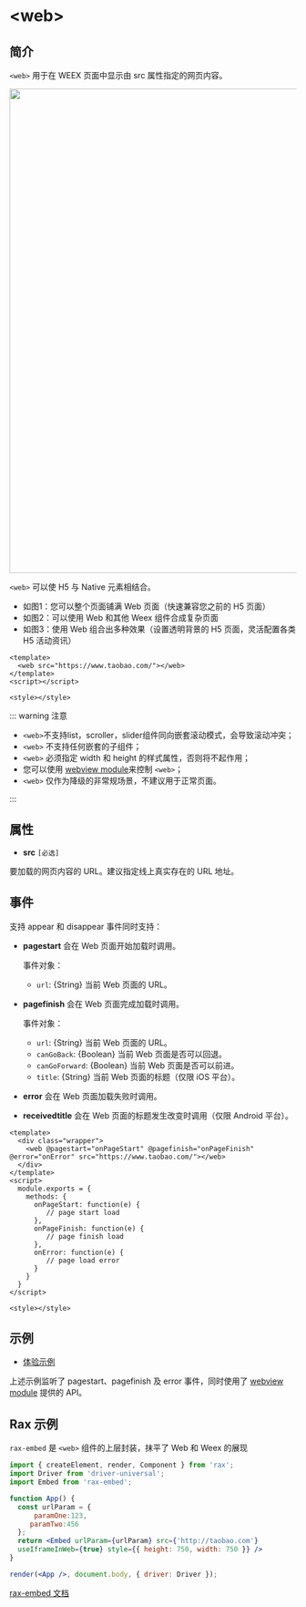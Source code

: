 # &lt;web&gt;

## 简介

`<web>` 用于在 WEEX 页面中显示由 src 属性指定的网页内容。

<div style="text-align: center"><img src="https://img.alicdn.com/tfs/TB161pxoiLaK1RjSZFxXXamPFXa-1465-758.png" width="850"></div>

`<web>` 可以使 H5 与 Native 元素相结合。

* 如图1：您可以整个页面铺满 Web 页面（快速兼容您之前的 H5 页面）
* 如图2：可以使用 Web 和其他 Weex 组件合成复杂页面
* 如图3：使用 Web 组合出多种效果（设置透明背景的 H5 页面，灵活配置各类 H5 活动资讯）

```vue
<template>
  <web src="https://www.taobao.com/"></web>
</template>
<script></script>

<style></style>
```

::: warning 注意
* `<web>`不支持list，scroller，slider组件同向嵌套滚动模式，会导致滚动冲突；
* `<web>` 不支持任何嵌套的子组件；
* `<web>` 必须指定 width 和 height 的样式属性，否则将不起作用；
* 您可以使用 [webview module](../modules/webview.html)来控制 `<web>`；
* `<web>` 仅作为降级的非常规场景，不建议用于正常页面。

:::

## 属性

* **src** `[必选]`

要加载的网页内容的 URL。建议指定线上真实存在的 URL 地址。

## 事件

支持 appear 和 disappear 事件同时支持：

* **pagestart** 会在 Web 页面开始加载时调用。

    事件对象：
    - `url`: {String} 当前 Web 页面的 URL。

* **pagefinish** 会在 Web 页面完成加载时调用。

    事件对象：
    - `url`: {String} 当前 Web 页面的 URL。
    - `canGoBack`: {Boolean} 当前 Web 页面是否可以回退。
    - `canGoForward`: {Boolean} 当前 Web 页面是否可以前进。
    - `title`: {String} 当前 Web 页面的标题（仅限 iOS 平台）。

* **error** 会在 Web 页面加载失败时调用。

* **receivedtitle** 会在 Web 页面的标题发生改变时调用（仅限 Android 平台）。

```vue
<template>
  <div class="wrapper">
    <web @pagestart="onPageStart" @pagefinish="onPageFinish" @error="onError" src="https://www.taobao.com/"></web>
  </div>
</template>
<script>
  module.exports = {
    methods: {
      onPageStart: function(e) {
         // page start load
      },
      onPageFinish: function(e) {
         // page finish load
      },
      onError: function(e) {
         // page load error
      }
    }
  }
</script>

<style></style>
```

## 示例

* [体验示例](http://dotwe.org/vue/9f8a7be89a4ad881ff515145cc9306ea)

上述示例监听了 pagestart、pagefinish 及 error 事件，同时使用了  [webview module](../modules/webview.html) 提供的 API。

## Rax 示例

`rax-embed` 是 `<web>` 组件的上层封装，抹平了 Web 和 Weex 的展现

```jsx
import { createElement, render, Component } from 'rax';
import Driver from 'driver-universal';
import Embed from 'rax-embed';

function App() {
  const urlParam = {
      paramOne:123,
     paramTwo:456
  };
  return <Embed urlParam={urlParam} src={'http://taobao.com'} 
  useIframeInWeb={true} style={{ height: 750, width: 750 }} />
}

render(<App />, document.body, { driver: Driver });
```

[rax-embed 文档](https://rax.js.org/docs/components/embed)

